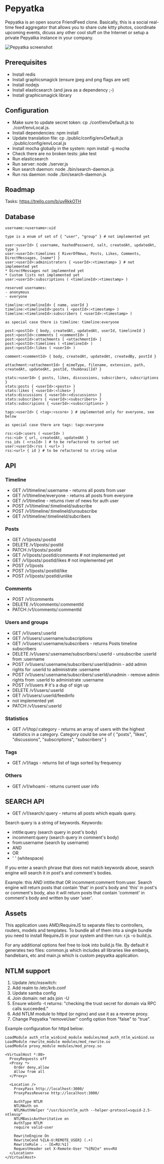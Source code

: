 Pepyatka
========

Pepyatka is an open source FriendFeed clone. Basically, this is a
social real-time feed aggregator that allows you to share cute kitty
photos, coordinate upcoming events, dicuss any other cool stuff on the
Internet or setup a private Pepyatka instance in your company.

![Pepyatka screenshot](http://pepyatka.com/img/2013-08-18_Pepyatka.png)

Prerequisites
-------------

- Install redis
- Install graphicsmagick (ensure jpeg and png flags are set)
- Install nodejs
- Install elasticsearch (and java as a dependency ;-)
- Install graphicsmagick library

Configuration
-------------

- Make sure to update secret token: cp ./conf/envDefault.js to
  ./conf/envLocal.js.
- Install dependencies: npm install
- Update translation file: cp ./public/config/envDefault.js
  ./public/config/envLocal.js
- Install mocha globally in the system: npm install -g mocha
- Check there are no broken tests: jake test
- Run elasticsearch
- Run server: node ./server.js
- Run search daemon: node ./bin/search-daemon.js
- Run rss daemon: node ./bin/search-daemon.js

Roadmap
-------

Tasks: https://trello.com/b/uvRkkOTH

Database
--------

```
username:<username>:uid

type is a enum of set of { "user", "group" } # not implemented yet

user:<userId> { username, hashedPassword, salt, createdAt, updatedAt, type }
user:<userId>:timelines { RiverOfNews, Posts, Likes, Comments, DirectMessages, [name*] }
user:<userId>:administrators { <userId>:<timestamp> } # not implemented yet
* DirectMessages not implemented yet
* Custom lists not implemented yet
user:<userId>:subscriptions ( <timelineId>:<timestamp> )

reserved usernames:
- anonymous
- everyone

timeline:<timelineId> { name, userId }
timeline:<timelineId>:posts ( <postId>:<timestamp> )
timeline:<timelineId>:subscribers ( <userId>:<timestamp> )

as special case there is timeline: timeline:everyone

post:<postId> { body, createdAt, updatedAt, userId, timelineId }
post:<postId>:comments [ <commentId> ]
post:<postId>:attachments [ <attachmentId> ]
post:<postId>:timelines ( <timelineId> )
post:<postId>:likes ( <userId> )

comment:<commentId> { body, createdAt, updatedAt, createdBy, postId }

attachment:<attachmentId> { mimeType, filename, extension, path, createdAt, updatedAt, postId, thumbnailId? }

stats:<userId> { posts, likes, discussions, subscribers, subscriptions }
stats:posts { <userId>:<posts> }
stats:likes { <userId>:<likes> }
stats:discussions { <userId>:<discussions> }
stats:subscribers { <userId>:<subscribers> }
stats:subscripions { <userId>:<subscriptions> }

tags:<userId> { <tag>:<score> } # implemented only for everyone, see below

as special case there are tags: tags:everyone

rss:<id>:users ( <userId> )
rss:<id> { url, createdAt, updatedAt }
rss_ids ( <rssId> ) # to be refactored to sorted set
user:<userId>:rss ( <url> )
rss:<url> { id } # to be refactored to string value

```

API
---

### Timeline
- GET /v1/timeline/:username - returns all posts from user <username>
- GET /v1/timeline/everyone - returns all posts from everyone
- GET /v1/timeline - returns river of news for auth user
- POST /v1/timeline/:timelineId/subscribe
- POST /v1/timeline/:timelineId/unsubscribe
- GET /v1/timeline/:timelineId/subcribers

### Posts
- GET /v1/posts/:postId
- DELETE /v1/posts/:postId
- PATCH /v1/posts/:postId
- GET /v1/posts/:postId/comments # not implemented yet
- GET /v1/posts/:postId/likes # not implemented yet
- POST /v1/posts
- POST /v1/posts/:postId/like
- POST /v1/posts/:postId/unlike

### Comments
- POST /v1/comments
- DELETE /v1/comments/:commentId
- PATCH /v1/comments/:commentId

### Users and groups
- GET /v1/users/:userId
- GET /v1/users/:username/subscriptions
- GET /v1/users/:username/subscribers - returns Posts timeline subscribers
- DELETE /v1/users/:username/subscribers/:userId - unsubscribe :userId from :username
- POST /v1/users/:username/subscribers/:userId/admin - add admin rights for :userId to administrate :username
- POST /v1/users/:username/subscribers/:userId/unadmin - remove admin rights from :userId to administrate :username
- POST /v1/users # it's a dup of sign up
- DELETE /v1/users/:userId
- GET /v1/users/:userId/feedinfo
- not implemented yet
- PATCH /v1/users/:userId

### Statistics
- GET /v1/top/:category - returns an array of users with the highest
  statistics in a category. Category could be one of { "posts",
  "likes", "discussions", "subscriptions", "subscribers" }

### Tags
- GET /v1/tags - returns list of tags sorted by frequency

### Others
- GET /v1/whoami - returns current user info

SEARCH API
----------

- GET /v1/search/:query - returns all posts which equals query.

Search query is a string of keywords.
Keywords:
- intitle:query (search query in post's body)
- incomment:query (search query in comment's body)
- from:username (search by username)
- AND
- OR
- ' ' (whitespace)

If you enter a search phrase that does not match keywords above,
search engine will search it in post's and comment's bodies.

Example: this AND intitle:that OR incomment:comment from:user. Search
engine will return posts that contain 'that' in post's body and 'this'
in post's or comment's body, also it will return posts that contain
'comment' in comment's body and written by user 'user'.

Assets
------

This application uses AMD/RequireJS to separate files to controllers,
routers, models and templates. To bundle all of them into a single
bundle you need to install RequireJS in your system and then run: r.js
-o build.js.

For any additional options feel free to look into build.js file. By
default it generates two files: common.js which includes all libraries
like emberjs, handlebars, etc and main.js which is custom pepyatka
application.

NTLM support
------------

1. Update /etc/nsswitch:
2. Add realm to /etc/krb.conf
3. Update samba config
4. Join domain: net ads join -U <admin>
5. Ensure wbinfo -t returns: "checking the trust secret for domain <domain> via RPC calls succeeded."
6. Add NTLM module to httpd (or nginx) and use it as a reverse proxy.
7. Change Pepyatka "removeUser" config option from "false" to "true".

Example configuration for httpd below:

```
LoadModule auth_ntlm_winbind_module modules/mod_auth_ntlm_winbind.so
LoadModule rewrite_module modules/mod_rewrite.so
LoadModule proxy_module modules/mod_proxy.so

<VirtualHost *:80>
  ProxyRequests off
  <Proxy *>
    Order deny,allow
    Allow from all
  </Proxy>

  <Location />
    ProxyPass http://localhost:3000/
    ProxyPassReverse http://localhost:3000/

    AuthType NTLM
    NTLMAuth on
    NTLMAuthHelper "/usr/bin/ntlm_auth --helper-protocol=squid-2.5-ntlmssp"
    NTLMBasicAuthoritative on
    AuthType NTLM
    require valid-user

    RewriteEngine On
    RewriteCond %{LA-U:REMOTE_USER} (.+)
    RewriteRule . - [E=RU:%1]
    RequestHeader set X-Remote-User "%{RU}e" env=RU
  </Location>
</VirtualHost>
```

